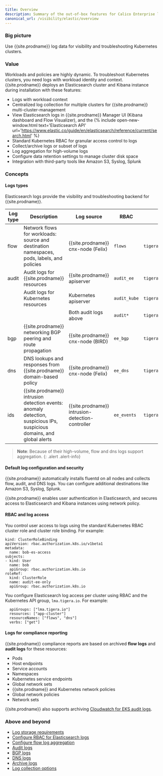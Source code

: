 ```yaml
---
title: Overview 
description: Summary of the out-of-box features for Calico Enterprise logs.
canonical_url: /visibility/elastic/overview
---
```


### Big picture

Use {{site.prodname}} log data for visibility and troubleshooting Kubernetes clusters.

### Value

Workloads and policies are highly dynamic. To troubleshoot Kubernetes clusters, you need logs with workload identity and context. {{site.prodname}} deploys an Elasticsearch cluster and Kibana instance during installation with these features:

- Logs with workload context
- Centralized log collection for multiple clusters for {{site.prodname}} multi-cluster-management
- View Elasticsearch logs in {{site.prodname}} Manager UI (Kibana dashboard and Flow Visualizer), and the {% include open-new-window.html text='Elasticsearch API' url='https://www.elastic.co/guide/en/elasticsearch/reference/current/search.html' %}
- Standard Kubernetes RBAC for granular access control to logs 
- Collect/archive logs or subset of logs
- Log aggregation for high-volume logs
- Configure data retention settings to manage cluster disk space 
- Integration with third-party tools like Amazon S3, Syslog, Splunk

### Concepts

#### Logs types

Elasticsearch logs provide the visibility and troubleshooting backend for {{site.prodname}}.

| Log type | Description                                                  | Log source                                       | RBAC         | Index                         |
| -------- | ------------------------------------------------------------ | ------------------------------------------------ | ------------ | ----------------------------- |
| flow     | Network flows for workloads: source and destination namespaces, pods, labels, and policies | {{site.prodname}} cnx-node (Felix)               | `flows`      | `tigera_secure_ee_flows`      |
| audit    | Audit logs for {{site.prodname}} resources                   | {{site.prodname}} apiserver                      | `audit_ee`   | `tigera_secure_ee_audit_ee`   |
|          | Audit logs for Kubernetes resources                          | Kubernetes apiserver                             | `audit_kube` | `tigera_secure_ee_audit_kube` |
|          |                                                              | Both audit logs above                            | `audit*`     | `tigera_secure_ee_audit*`     |
| bgp      | {{site.prodname}} networking BGP peering and route propagation | {{site.prodname}} cnx-node (BIRD)                | `ee_bgp`     | `tigera_secure_ee_bgp.*`      |
| dns      | DNS lookups and responses from {{site.prodname}} domain-based policy | {{site.prodname}} cnx-node (Felix)               | `ee_dns`     | `tigera_secure_ee_dns`        |
| ids      | {{site.prodname}} intrusion detection events: anomaly detection, suspicious IPs, suspicious domains, and global alerts | {{site.prodname}} intrusion-detection-controller | `ee_events`  | `tigera_secure_ee_events`     |

>**Note**: Because of their high-volume, flow and dns logs support aggregation.
{: .alert .alert-info}

#### Default log configuration and security

{{site.prodname}} automatically installs fluentd on all nodes and collects flow, audit, and DNS logs. You can configure additional destinations like Amazon S3, Syslog, Splunk.

{{site.prodname}} enables user authentication in Elasticsearch, and secures access to Elasticsearch and Kibana instances using network policy.

#### RBAC and log access

You control user access to logs using the standard Kubernetes RBAC cluster role and cluster role binding. For example:

```
kind: ClusterRoleBinding
apiVersion: rbac.authorization.k8s.io/v1beta1
metadata:
  name: bob-es-access
subjects:
- kind: User
  name: bob
  apiGroup: rbac.authorization.k8s.io
roleRef:
  kind: ClusterRole
  name: audit-ee-only
  apiGroup: rbac.authorization.k8s.io
```

You configure Elasticsearch log access per cluster using RBAC and the Kubernetes API group, `lma.tigera.io`. For example:

```
  apiGroups: ["lma.tigera.io"]
  resources: ["app-cluster"]
  resourceNames: ["flows", "dns"]
  verbs: ["get"] 

```

#### Logs for compliance reporting

{{site.prodname}} compliance reports are based on archived **flow logs** and **audit logs** for these resources:

- Pods
- Host endpoints
- Service accounts
- Namespaces
- Kubernetes service endpoints
- Global network sets
- {{site.prodname}} and Kubernetes network policies
- Global network policies
- Network sets

{{site.prodname}} also supports archiving [Cloudwatch for EKS audit logs]({{site.baseurl}}/reference/installation/api#operator.tigera.io/v1.LogCollectorSpec).

### Above and beyond

- [Log storage requirements]({{site.baseurl}}/maintenance/logstorage/log-storage-requirements)
- [Configure RBAC for Elasticsearch logs]({{site.baseurl}}/visibility/elastic/rbac-elasticsearch)
- [Configure flow log aggregation]({{site.baseurl}}/visibility/elastic/flow/aggregation)
- [Audit logs]({{site.baseurl}}/visibility/elastic/ee-audit)
- [BGP logs]({{site.baseurl}}/visibility/elastic/bgp)
- [DNS logs]({{site.baseurl}}/visibility/elastic/dns)
- [Archive logs]({{site.baseurl}}/visibility/elastic/archive-storage)
- [Log collection options]({{site.baseurl}}/reference/installation/api#operator.tigera.io/v1.LogCollectorSpec)
